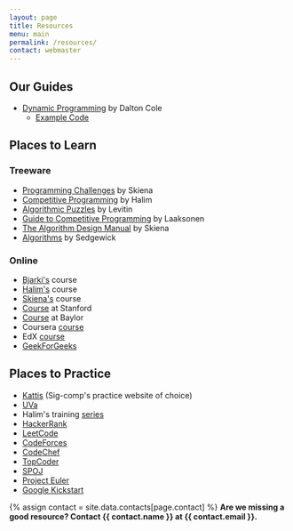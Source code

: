 ```yaml
---
layout: page
title: Resources
menu: main
permalink: /resources/
contact: webmaster
---
```


## Our Guides

- [Dynamic Programming](https://docs.google.com/presentation/d/1N7oJU32LOzWC-0nRM2V-PtgfLRhVX6tp9U95mGg--VM/edit?usp=sharing) by Dalton Cole
    - [Example Code](https://github.com/drc14/sig_comp_dynamic_programming)

## Places to Learn

### Treeware

- [Programming Challenges](https://www.amazon.com/Programming-Challenges-Contest-Training-Computer/dp/0387001638/thealgorith01-20) by Skiena
- [Competitive Programming](https://www.amazon.com/Competitive-Programming-3rd-Steven-Halim/dp/B00FG8MNN8/ref=pd_sim_14_1/137-6669507-8858622?_encoding=UTF8&pd_rd_i=B00FG8MNN8&pd_rd_r=1c857b50-f4e8-11e8-8ad5-2179f688e965&pd_rd_w=FwfO3&pd_rd_wg=jCZIA&pf_rd_i=desktop-dp-sims&pf_rd_m=ATVPDKIKX0DER&pf_rd_p=18bb0b78-4200-49b9-ac91-f141d61a1780&pf_rd_r=WY2F1S96XS8SEF7ZAJS0&pf_rd_s=desktop-dp-sims&pf_rd_t=40701&psc=1&refRID=WY2F1S96XS8SEF7ZAJS0) by Halim
- [Algorithmic Puzzles](https://www.amazon.com/Algorithmic-Puzzles-Anany-Levitin/dp/0199740445/ref=pd_sim_14_5/137-6669507-8858622?_encoding=UTF8&pd_rd_i=0199740445&pd_rd_r=1c857b50-f4e8-11e8-8ad5-2179f688e965&pd_rd_w=FwfO3&pd_rd_wg=jCZIA&pf_rd_i=desktop-dp-sims&pf_rd_m=ATVPDKIKX0DER&pf_rd_p=18bb0b78-4200-49b9-ac91-f141d61a1780&pf_rd_r=WY2F1S96XS8SEF7ZAJS0&pf_rd_s=desktop-dp-sims&pf_rd_t=40701&psc=1&refRID=WY2F1S96XS8SEF7ZAJS0) by Levitin
- [Guide to Competitive Programming](https://www.amazon.com/Guide-Competitive-Programming-Algorithms-Undergraduate/dp/3319725467/ref=pd_sim_14_4/137-6669507-8858622?_encoding=UTF8&pd_rd_i=3319725467&pd_rd_r=1c857b50-f4e8-11e8-8ad5-2179f688e965&pd_rd_w=FwfO3&pd_rd_wg=jCZIA&pf_rd_i=desktop-dp-sims&pf_rd_m=ATVPDKIKX0DER&pf_rd_p=18bb0b78-4200-49b9-ac91-f141d61a1780&pf_rd_r=WY2F1S96XS8SEF7ZAJS0&pf_rd_s=desktop-dp-sims&pf_rd_t=40701&psc=1&refRID=WY2F1S96XS8SEF7ZAJS0) by Laaksonen
- [The Algorithm Design Manual](https://www.amazon.com/Algorithm-Design-Manual-Steven-Skiena/dp/1848000693/ref=pd_sim_14_2/137-6669507-8858622?_encoding=UTF8&pd_rd_i=1848000693&pd_rd_r=1c857b50-f4e8-11e8-8ad5-2179f688e965&pd_rd_w=FwfO3&pd_rd_wg=jCZIA&pf_rd_i=desktop-dp-sims&pf_rd_m=ATVPDKIKX0DER&pf_rd_p=18bb0b78-4200-49b9-ac91-f141d61a1780&pf_rd_r=WY2F1S96XS8SEF7ZAJS0&pf_rd_s=desktop-dp-sims&pf_rd_t=40701&psc=1&refRID=WY2F1S96XS8SEF7ZAJS0) by Skiena
- [Algorithms](https://www.amazon.com/Algorithms-4th-Robert-Sedgewick/dp/032157351X/ref=pd_sim_14_3/137-6669507-8858622?_encoding=UTF8&pd_rd_i=032157351X&pd_rd_r=1c857b50-f4e8-11e8-8ad5-2179f688e965&pd_rd_w=FwfO3&pd_rd_wg=jCZIA&pf_rd_i=desktop-dp-sims&pf_rd_m=ATVPDKIKX0DER&pf_rd_p=18bb0b78-4200-49b9-ac91-f141d61a1780&pf_rd_r=WY2F1S96XS8SEF7ZAJS0&pf_rd_s=desktop-dp-sims&pf_rd_t=40701&psc=1&refRID=WY2F1S96XS8SEF7ZAJS0) by Sedgewick

### Online

- [Bjarki's](https://algo.is/) course
- [Halim's](https://www.comp.nus.edu.sg/~stevenha/cs3233.html) course
- [Skiena's](https://www3.cs.stonybrook.edu/~skiena/392/) course
- [Course](http://web.stanford.edu/class/cs97si/) at Stanford
- [Course](http://cs.ecs.baylor.edu/~hamerly/courses/4144_16f/) at Baylor
- Coursera [course](https://www.coursera.org/learn/competitive-programming-core-skills)
- EdX [course](https://www.edx.org/course/how-to-win-coding-competitions-secrets-of-champions-0)
- [GeekForGeeks](https://www.geeksforgeeks.org/)

## Places to Practice
- [Kattis](https://open.kattis.com/) (Sig-comp's practice website of choice)
- [UVa](https://uva.onlinejudge.org/)
- Halim's training [series](https://uhunt.onlinejudge.org/series/)
- [HackerRank](https://www.hackerrank.com/)
- [LeetCode](https://leetcode.com/)
- [CodeForces](http://codeforces.com/)
- [CodeChef](https://www.codechef.com/)
- [TopCoder](https://www.topcoder.com/)
- [SPOJ](https://www.spoj.com/)
- [Project Euler](https://projecteuler.net/)
- [Google Kickstart](https://codingcompetitions.withgoogle.com/kickstart)

{% assign contact = site.data.contacts[page.contact] %}
**Are we missing a good resource? Contact {{ contact.name }} at {{ contact.email }}.**

